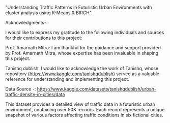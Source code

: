 "Understanding Traffic Patterns in Futuristic Urban Environments with cluster analysis using K-Means & BIRCH".

Acknowledgments-:

I would like to express my gratitude to the following individuals and sources for their contributions to this project:

Prof. Amarnath Mitra: I am thankful for the guidance and support provided by Prof. Amarnath Mitra, whose expertise has been invaluable in shaping this project.

Tanishq dublish: I would like to acknowledge the work of Tanishq, whose repository (https://www.kaggle.com/tanishqdublish) served as a valuable reference for understanding and implementing this project.

Data Source -: https://www.kaggle.com/datasets/tanishqdublish/urban-traffic-density-in-cities/data

This dataset provides a detailed view of traffic data in a futuristic urban environment, containing over 50K records. Each record represents a unique snapshot of various factors affecting traffic conditions in six fictional cities.
